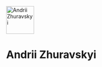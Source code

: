 <img width="75" height="75" alt="Andrii Zhuravskyi" src="https://avatars.githubusercontent.com/u/16799370?v=4"> 

# Andrii Zhuravskyi